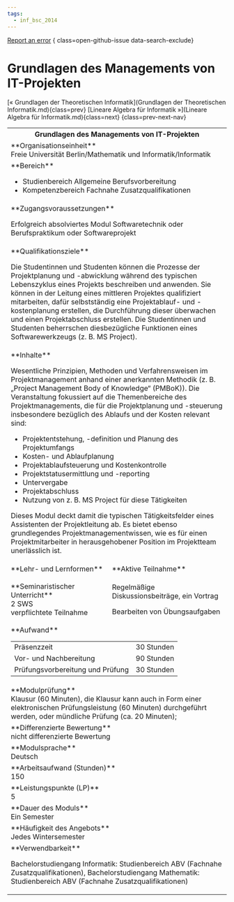```yaml
---
tags:
  - inf_bsc_2014
---
```

[Report an error](https://github.com/SGSSGene/FUB-SUP/issues/new?title=Error%20in%20%22Grundlagen%20des%20Managements%20von%20IT-Projekten%22&body=There%20seems%20to%20be%20an%20error%20in%20module%20%22Grundlagen%20des%20Managements%20von%20IT-Projekten%22%2E%0A%0A%3CDescribe%20here%20a%20slightly%20more%20detailed%20description%20of%20what%20is%20wrong%3E&labels=bug)
{ class=open-github-issue data-search-exclude}

# Grundlagen des Managements von IT-Projekten

[« Grundlagen der Theoretischen Informatik](Grundlagen der Theoretischen Informatik.md){class=prev}
[Lineare Algebra für Informatik »](Lineare Algebra für Informatik.md){class=next}
{class=prev-next-nav}

<table markdown id="moduledesc">
<tr markdown class="moduledesc_head"><th colspan="2">Grundlagen des Managements von IT-Projekten </th></tr>
<tr markdown><td colspan="2">**Organisationseinheit**   <br>Freie Universität Berlin/Mathematik und Informatik/Informatik</td></tr>

<tr markdown><td colspan="2">**Bereich**<br>


- Studienbereich Allgemeine Berufsvorbereitung
- Kompetenzbereich Fachnahe Zusatzqualifikationen

</td></tr>

<tr markdown><td colspan="2">**Zugangsvoraussetzungen** <br>

Erfolgreich absolviertes Modul Softwaretechnik oder Berufspraktikum oder Softwareprojekt


</td></tr>
<tr markdown><td colspan="2">**Qualifikationsziele**    <br>

Die Studentinnen und Studenten können die Prozesse der Projektplanung und
-abwicklung während des typischen Lebenszyklus eines Projekts beschreiben
und anwenden. Sie können in der Leitung eines mittleren Projektes
qualifiziert mitarbeiten, dafür selbstständig eine Projektablauf- und
-kostenplanung erstellen, die Durchführung dieser überwachen und einen
Projektabschluss erstellen. Die Studentinnen und Studenten beherrschen
diesbezügliche Funktionen eines Softwarewerkzeugs (z. B. MS Project).


</td></tr>
<tr markdown><td colspan="2">**Inhalte**                <br>

Wesentliche Prinzipien, Methoden und Verfahrensweisen im Projektmanagement
anhand einer anerkannten Methodik (z. B. „Project Management Body of
Knowledge“ (PMBoK)). Die Veranstaltung fokussiert auf die Themenbereiche des
Projektmanagements, die für die Projektplanung und -steuerung insbesondere
bezüglich des Ablaufs und der Kosten relevant sind:

- Projektentstehung, -definition und Planung des Projektumfangs
- Kosten- und Ablaufplanung
- Projektablaufsteuerung und Kostenkontrolle
- Projektstatusermittlung und -reporting
- Untervergabe
- Projektabschluss
- Nutzung von z. B. MS Project für diese Tätigkeiten

Dieses Modul deckt damit die typischen
Tätigkeitsfelder eines Assistenten der Projektleitung ab. Es bietet ebenso
grundlegendes Projektmanagementwissen, wie es für einen Projektmitarbeiter
in herausgehobener Position im Projektteam unerlässlich ist.


</td></tr>

<tr markdown><td>**Lehr- und Lernformen**</td><td>**Aktive Teilnahme**</td></tr>
<tr markdown><td> **Seminaristischer Unterricht** <br>2 SWS <br> verpflichtete Teilnahme</td><td>

Regelmäßige Diskussionsbeiträge, ein Vortrag

Bearbeiten von Übungsaufgaben
</td></tr>
<tr markdown><td colspan="2">**Aufwand**                <br>
<table class="aufwand_table">
<tr><td>Präsenzzeit</td><td>30 Stunden</td></tr>
<tr><td>Vor- und Nachbereitung</td><td>90 Stunden</td></tr>
<tr><td>Prüfungsvorbereitung und Prüfung</td><td>30 Stunden</td></tr>
</table>

</td></tr>
<tr markdown><td colspan="2">**Modulprüfung**             <br>Klausur (60 Minuten), die Klausur kann auch in Form einer elektronischen
Prüfungsleistung (60 Minuten) durchgeführt werden, oder mündliche Prüfung
(ca. 20 Minuten);


</td></tr>
<tr markdown><td colspan="2">**Differenzierte Bewertung** <br>nicht differenzierte Bewertung

</td></tr>
<tr markdown><td colspan="2">**Modulsprache**             <br>Deutsch</td></tr>
<tr markdown><td colspan="2">**Arbeitsaufwand (Stunden)** <br>150</td></tr>
<tr markdown><td colspan="2">**Leistungspunkte (LP)**     <br>5</td></tr>
<tr markdown><td colspan="2">**Dauer des Moduls**         <br>Ein Semester</td></tr>
<tr markdown><td colspan="2">**Häufigkeit des Angebots**  <br>Jedes Wintersemester</td></tr>
<tr markdown><td colspan="2">**Verwendbarkeit**           <br>

Bachelorstudiengang Informatik: Studienbereich ABV (Fachnahe
Zusatzqualifikationen), Bachelorstudiengang Mathematik: Studienbereich ABV
(Fachnahe Zusatzqualifikationen)


</td></tr>

</table>
